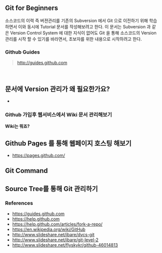 ## Git for Beginners

소스코드의 이력 즉 버젼관리를 기존의 Subversion 에서 Git 으로 이전하기 위해 학습하면서 이와 동시에 Tutorial 문서를 작성해보려고 한다. 
이 문서는 Subversion 과 같은 Version Control System 에 대한 지식이 없어도 Git 을 통해 소스코드의 Version 관리를 시작 할 수 있기를 바라면서, 초보자를 위한 내용으로 시작하려고 한다.

### Github Guides

> http://guides.github.com

<br>

## 문서에 Version 관리가 왜 필요한가요?

-
### Github 가입후 웹서비스에서 Wiki 문서 관리해보기

**Wiki는 뭐죠?**


## Github Pages 를 통해 웹페이지 호스팅 해보기

- https://pages.github.com/


## Git Command


## Source Tree를 통해 Git 관리하기


### References
- https://guides.github.com
- https://help.github.com
- https://help.github.com/articles/fork-a-repo/
- https://en.wikipedia.org/wiki/GitHub
- http://www.slideshare.net/ibare/dvcs-git
- http://www.slideshare.net/ibare/git-level-2
- http://www.slideshare.net/flyskykr/github-46014813

